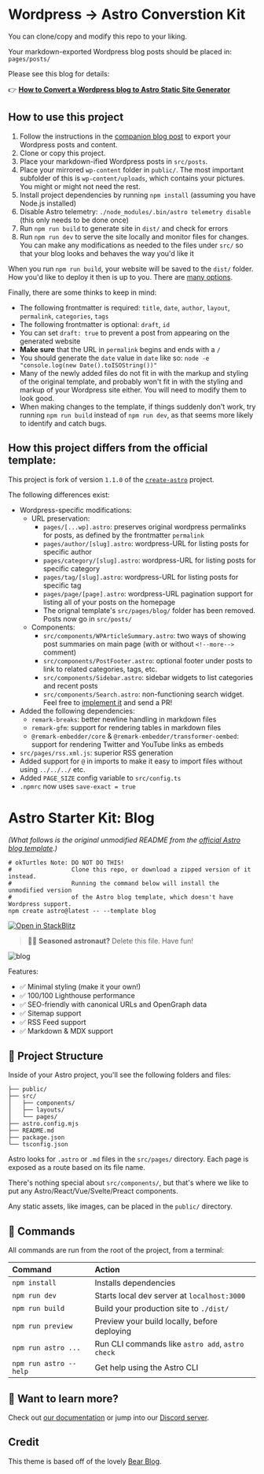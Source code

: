 # Wordpress → Astro Converstion Kit

You can clone/copy and modify this repo to your liking.

Your markdown-exported Wordpress blog posts should be placed in: `pages/posts/`

Please see this blog for details:

👉 **[How to Convert a Wordpress blog to Astro Static Site Generator](https://blog.okturtles.org/2022/10/convert-wordpress-to-static-site/)**

## How to use this project

1. Follow the instructions in the [companion blog post](https://blog.okturtles.org/2022/10/convert-wordpress-to-static-site/) to export your Wordpress posts and content.
2. Clone or copy this project.
3. Place your markdown-ified Wordpress posts in `src/posts`.
4. Place your mirrored `wp-content` folder in `public/`. The most important subfolder of this is `wp-content/uploads`, which contains your pictures. You might or might not need the rest.
5. Install project dependencies by running `npm install` (assuming you have Node.js installed)
6. Disable Astro telemetry: `./node_modules/.bin/astro telemetry disable` (this only needs to be done once)
7. Run `npm run build` to generate site in `dist/` and check for errors
8. Run `npm run dev` to serve the site locally and monitor files for changes. You can make any modifications as needed to the files under `src/` so that your blog looks and behaves the way you'd like it

When you run `npm run build`, your website will be saved to the `dist/` folder. How you'd like to deploy it then is up to you. There are [many options](https://docs.astro.build/en/guides/deploy/).

Finally, there are some thinks to keep in mind:

- The following frontmatter is required: `title`, `date`, `author`, `layout`, `permalink`, `categories`, `tags`
- The following frontmatter is optional: `draft`, `id`
- You can set `draft: true` to prevent a post from appearing on the generated website
- **Make sure** that the URL in `permalink` begins and ends with a `/`
- You should generate the `date` value in `date` like so: `node -e "console.log(new Date().toISOString())"`
- Many of the newly added files do not fit in with the markup and styling of the original template, and probably won't fit in with the styling and markup of your Wordpress site either. You will need to modify them to look good.
- When making changes to the template, if things suddenly don't work, try running `npm run build` instead of `npm run dev`, as that seems more likely to identify and catch bugs.

## How this project differs from the official template:

This project is fork of version `1.1.0` of the [`create-astro`](https://github.com/withastro/astro/tree/main/packages/create-astro) project.

The following differences exist:

- Wordpress-specific modifications:
  - URL preservation:
    - `pages/[...wp].astro`: preserves original wordpress permalinks for posts, as defined by the frontmatter `permalink`
    - `pages/author/[slug].astro`: wordpress-URL for listing posts for specific author
    - `pages/category/[slug].astro`: wordpress-URL for listing posts for specific category
    - `pages/tag/[slug].astro`: wordpress-URL for listing posts for specific tag
    - `pages/page/[page].astro`: wordpress-URL pagination support for listing all of your posts on the homepage
    - The orignal template's `src/pages/blog/` folder has been removed. Posts now go in `src/posts/`
  - Components:
    - `src/components/WPArticleSummary.astro`: two ways of showing post summaries on main page (with or without `<!--more-->` comment)
    - `src/components/PostFooter.astro`: optional footer under posts to link to related categories, tags, etc.
    - `src/components/Sidebar.astro`: sidebar widgets to list categories and recent posts
    - `src/components/Search.astro`: non-functioning search widget. Feel free to [implement it](https://gomakethings.com/how-to-create-a-search-page-for-a-static-website-with-vanilla-js/) and send a PR!
- Added the following dependencies:
  - `remark-breaks`: better newline handling in markdown files
  - `remark-gfm`: support for rendering tables in markdown files
  - `@remark-embedder/core` & `@remark-embedder/transformer-oembed`: support for rendering Twitter and YouTube links as embeds
- `src/pages/rss.xml.js`: superior RSS generation
- Added support for `@` in imports to make it easy to import files without using `../../../` etc.
- Added `PAGE_SIZE` config variable to `src/config.ts`
- `.npmrc` now uses `save-exact = true`

# Astro Starter Kit: Blog

*(What follows is the original unmodified README from the [official Astro blog template](https://github.com/withastro/astro/tree/main/packages/create-astro).)*

```
# okTurtles Note: DO NOT DO THIS!
#                 Clone this repo, or download a zipped version of it instead.
#                 Running the command below will install the unmodified version
#                 of the Astro blog template, which doesn't have Wordpress support.
npm create astro@latest -- --template blog
```

[![Open in StackBlitz](https://developer.stackblitz.com/img/open_in_stackblitz.svg)](https://stackblitz.com/github/withastro/astro/tree/latest/examples/blog)

> 🧑‍🚀 **Seasoned astronaut?** Delete this file. Have fun!


![blog](https://user-images.githubusercontent.com/4677417/186189140-4ef17aac-c3c9-4918-a8c2-ce86ba1bb394.png)

Features:

- ✅ Minimal styling (make it your own!)
- ✅ 100/100 Lighthouse performance
- ✅ SEO-friendly with canonical URLs and OpenGraph data
- ✅ Sitemap support
- ✅ RSS Feed support
- ✅ Markdown & MDX support

## 🚀 Project Structure

Inside of your Astro project, you'll see the following folders and files:

```
├── public/
├── src/
│   ├── components/
│   ├── layouts/
│   └── pages/
├── astro.config.mjs
├── README.md
├── package.json
└── tsconfig.json
```

Astro looks for `.astro` or `.md` files in the `src/pages/` directory. Each page is exposed as a route based on its file name.

There's nothing special about `src/components/`, but that's where we like to put any Astro/React/Vue/Svelte/Preact components.

Any static assets, like images, can be placed in the `public/` directory.

## 🧞 Commands

All commands are run from the root of the project, from a terminal:

| Command                | Action                                           |
| :--------------------- | :----------------------------------------------- |
| `npm install`          | Installs dependencies                            |
| `npm run dev`          | Starts local dev server at `localhost:3000`      |
| `npm run build`        | Build your production site to `./dist/`          |
| `npm run preview`      | Preview your build locally, before deploying     |
| `npm run astro ...`    | Run CLI commands like `astro add`, `astro check` |
| `npm run astro --help` | Get help using the Astro CLI                     |

## 👀 Want to learn more?

Check out [our documentation](https://docs.astro.build) or jump into our [Discord server](https://astro.build/chat).

## Credit

This theme is based off of the lovely [Bear Blog](https://github.com/HermanMartinus/bearblog/).
